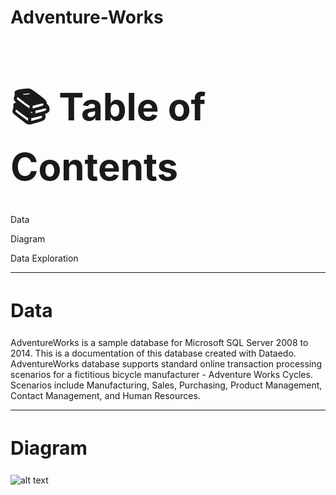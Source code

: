 # Adventure-Works

<h1 style="font-size:60px;">📚 Table of Contents</h1>
    <p>Data</p>
    <p>Diagram</p>
    <p>Data Exploration</p>
<hr>
<h2 style="font-size:30px;">Data</h2>
<p> AdventureWorks is a sample database for Microsoft SQL Server 2008 to 2014. This is a documentation of this database created with Dataedo.
AdventureWorks database supports standard online transaction processing scenarios for a fictitious bicycle manufacturer - Adventure Works Cycles. Scenarios include Manufacturing, Sales, Purchasing, Product Management, Contact Management, and Human Resources. </p>
<hr>
<h2 style="font-size:30px;">Diagram</h2>
	
![alt text](https://github.com/thecodebuzz/FileSizePOC/blob/master/TheCodebuzz.png?raw=true)

